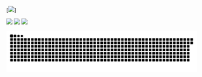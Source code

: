 [<img src="https://img.shields.io/badge/GitHub-100000?style=for-the-badge&logo=github&logoColor=white" />]
<div> 
  <a href="https://www.instagram.com/_cabralgui_/" target="_blank"><img src="https://img.shields.io/badge/-Instagram-%23E4405F?style=for-the-badge&logo=instagram&logoColor=white" target="_blank"></a>
  <a href = "mailto:guicabralprowork@gmail.com"><img src="https://img.shields.io/badge/-Gmail-%23333?style=for-the-badge&logo=gmail&logoColor=white" target="_blank"></a>
  <a href="https://www.linkedin.com/in/guilherme-cabral-971994209" target="_blank"><img src="https://img.shields.io/badge/-LinkedIn-%230077B5?style=for-the-badge&logo=linkedin&logoColor=white" target="_blank"></a> 

  ![Snake animation](https://github.com/Guilh3rmeCabral/Guilh3rmeCabral/blob/output/github-contribution-grid-snake.svg)
